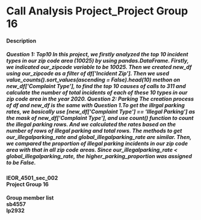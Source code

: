 # Call Analysis Project_Project Group 16
<h4>Description<br>
<h5>Question 1: Top10 
In this project, we firstly analyzed the top 10 incident types in our zip code area (10025) by using pandas.DataFrame. Firstly, we indicated our_zipcode variable to be 10025. Then we created new_df using our_zipcode as a filter of df['Incident Zip']. Then we used value_counts().sort_values(ascending = False).head(10) methon on new_df['Complaint Type'], to find the top 10 causes of calls to 311 and calculate the number of total incidents of each of these 10 types in our zip code area in the year 2020.
Question 2: Parking
The creation process of df and new_df is the same with Question 1.To get the illrgal parking rates, we basically use [new_df['Complaint Type'] == 'Illegal Parking'] as the mask of new_df['Complaint Type'], and use count() function to count the illegal parking rows. And we calculated the rates based on the number of rows of illegal parking and total rows. The methods to get our_illegalparking_rate and global_illegalparking_rate are similar. Then, we compared the proportion of illegal parking incidents in our zip code area with that in all zip code areas. Since our_illegalparking_rate < global_illegalparking_rate, the higher_parking_proportion was assigned to be False.

<h4>IEOR_4501_sec_002<br>
Project Group 16

<h4>Group member list<br>
sb4557<br>
lp2932<br>